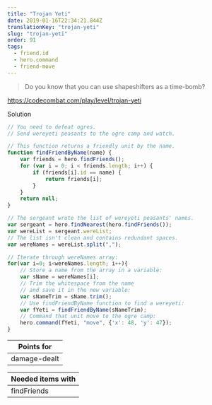 ```yaml
---
title: "Trojan Yeti"
date: 2019-01-16T22:34:21.844Z
translationKey: "trojan-yeti"
slug: "trojan-yeti"
order: 91
tags:
  - friend.id
  - hero.command
  - friend-move
---
```


> Do you know that you can use shapeshifters as a time-bomb?

https://codecombat.com/play/level/trojan-yeti

Solution

```javascript
// You need to defeat ogres.
// Send wereyeti peasants to the ogre camp and watch.

// This function returns a friendly unit by the name.
function findFriendByName(name) {
    var friends = hero.findFriends();
    for (var i = 0; i < friends.length; i++) {
        if (friends[i].id == name) {
            return friends[i];
        }
    }
    return null;
}

// The sergeant wrote the list of wereyeti peasants' names.
var sergeant = hero.findNearest(hero.findFriends());
var wereList = sergeant.wereList;
// The list isn't clean and contains redundant spaces. 
var wereNames = wereList.split(",");

// Iterate through wereNames array:
for(var i=0; i<wereNames.length; i++){
    // Store a name from the array in a variable:
    var sName = wereNames[i];
    // Trim the whitespace from the name
    // and save it in the new variable:
    var sNameTrim = sName.trim();
    // Use findFriendByName function to find a wereyeti:
    var fYeti = findFriendByName(sNameTrim);
    // Command that unit move to the ogre camp:
    hero.command(fYeti, "move", {'x': 48, 'y': 47});
}

```

Points for |
--- |
damage-dealt |

Needed items with |
--- |
findFriends |


